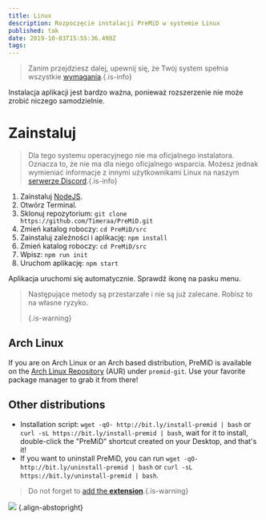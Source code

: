 ```yaml
---
title: Linux
description: Rozpoczęcie instalacji PreMiD w systemie Linux
published: tak
date: 2019-10-03T15:55:36.490Z
tags:
---
```


> Zanim przejdziesz dalej, upewnij się, że Twój system spełnia wszystkie [wymagania](/install/requirements).{.is-info}

Instalacja aplikacji jest bardzo ważna, ponieważ rozszerzenie nie może zrobić niczego samodzielnie.

# Zainstaluj
> Dla tego systemu operacyjnego nie ma oficjalnego instalatora. Oznacza to, że nie ma dla niego oficjalnego wsparcia. Możesz jednak wymieniać informacje z innymi użytkownikami Linux na naszym [serwerze Discord](https://discord.gg/premid/).{.is-info}

1. Zainstaluj [NodeJS](https://nodejs.org/en/).
2. Otwórz Terminal.
3. Sklonuj repozytorium: `git clone https://github.com/Timeraa/PreMiD.git`
4. Zmień katalog roboczy: `cd PreMiD/src`
5. Zainstaluj zależności i aplikację: `npm install`
6. Zmień katalog roboczy: `cd PreMiD/src`
7. Wpisz: `npm run init`
8. Uruchom aplikację: `npm start`

Aplikacja uruchomi się automatycznie. Sprawdź ikonę na pasku menu.

> Następujące metody są przestarzałe i nie są już zalecane. Robisz to na własne ryzyko. 
> 
> {.is-warning}

## Arch Linux
If you are on Arch Linux or an Arch based distribution, PreMiD is available on the [Arch Linux Repository](https://aur.archlinux.org/packages/premid-git/) (AUR) under `premid-git`. Use your favorite package manager to grab it from there!

## Other distributions
- Installation script: `wget -qO- http://bit.ly/install-premid | bash` or `curl -sL https://bit.ly/install-premid | bash`, wait for it to install, double-click the "PreMiD" shortcut created on your Desktop, and that's it!
- If you want to uninstall PreMiD, you can run `wget -qO- http://bit.ly/uninstall-premid | bash` or `curl -sL https://bit.ly/uninstall-premid | bash`.

> Do not forget to [add the **extension**](/install).{.is-warning}

![](https://a.icons8.com/TqgWTTfw/Oy7xHF/svg.svg) {.align-abstopright}